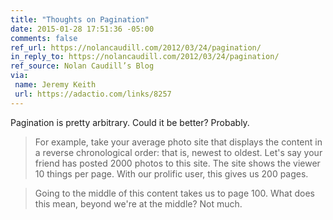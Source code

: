 ```yaml
---
title: "Thoughts on Pagination"
date: 2015-01-28 17:51:36 -05:00
comments: false
ref_url: https://nolancaudill.com/2012/03/24/pagination/
in_reply_to: https://nolancaudill.com/2012/03/24/pagination/
ref_source: Nolan Caudill’s Blog
via:
 name: Jeremy Keith
 url: https://adactio.com/links/8257
---
```


Pagination is pretty arbitrary. Could it be better? Probably.

> For example, take your average photo site that displays the content in a reverse chronological order: that is, newest to oldest. Let's say your friend has posted 2000 photos to this site. The site shows the viewer 10 things per page. With our prolific user, this gives us 200 pages.

> Going to the middle of this content takes us to page 100. What does this mean, beyond we're at the middle? Not much.